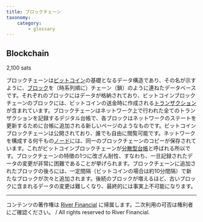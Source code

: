 ```yaml
---
title: ブロックチェーン
taxonomy:
    category:
        - glossary
---
```


## Blockchain
2,100 sats

ブロックチェーンは[ビットコイン](https://lostinbitcoin.sakuraweb.com/glossary/bitcoin/)の基礎となるデータ構造であり、その名が示すように、[ブロック](https://lostinbitcoin.sakuraweb.com/glossary/block/)を（時系列順に）チェーン（鎖）のように連ねたデータベースです。それぞれのブロックにはデータが格納されており、ビットコインブロックチェーンのブロックには、ビットコインの送金時に作成される[トランザクション](https://lostinbitcoin.sakuraweb.com/glossary/transaction/)が含まれています。ブロックチェーンはネットワーク上で行われた全てのトランザクションを記録するデジタル台帳で、各ブロックはネットワークのステートを更新するために台帳に追加される新しいページのようなものです。ビットコインブロックチェーンは公開されており、誰でも自由に閲覧可能です。ネットワークを構成する何千もの[ノード](https://lostinbitcoin.sakuraweb.com/glossary/node/)には、同一のブロックチェーンのコピーが保存されています。これがビットコインブロックチェーンが[分散型台帳](https://lostinbitcoin.sakuraweb.com/glossary/decentralized_ledger/)と呼ばれる所以です。ブロックチェーンの特徴の1つに改ざん耐性、すなわち、一旦記録されたデータの変更が非常に困難であることが挙げられます。ブロックチェーンに追加されたブロックの後ろには、一定間隔（ビットコインの場合は約10分間隔）で新たなブロックが次々と追加されます。後続のブロックが増えるほど、古いブロックに含まれるデータの変更は難しくなり、最終的には事実上不可能になります。

---
コンテンツの著作権は [River Financial](https://river.com/) に帰属します。二次利用の可否は権利者にご確認ください。 / All rights reserved to River Financial.
